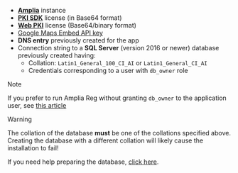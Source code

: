﻿* **[Amplia](../../../amplia/index.md)** instance
* **[PKI SDK](../../../pki-sdk/index.md)** license (in Base64 format)
* **[Web PKI](../../../web-pki/index.md)** license (Base64/binary format)
* [Google Maps Embed API key](../configure-maps.md#gen-key)
* **DNS entry** previously created for the app
* Connection string to a **SQL Server** (version 2016 or newer) database previously created having:
  * Collation: `Latin1_General_100_CI_AI` or `Latin1_General_CI_AI`
  * Credentials corresponding to a user with `db_owner` role

> [!NOTE]
> If you prefer to run Amplia Reg without granting `db_owner` to the application user, see [this article](../unprivileged-db-user.md)

> [!WARNING]
> The collation of the database **must** be one of the collations specified above. Creating the database with a different collation will likely cause the installation to fail!

If you need help preparing the database, [click here](../prepare-database.md).

